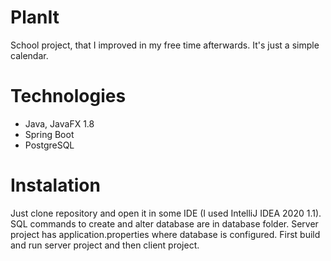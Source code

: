 # PlanIt

School project, that I improved in my free time afterwards. It's just a simple calendar.

# Technologies

- Java, JavaFX 1.8
- Spring Boot
- PostgreSQL

# Instalation

Just clone repository and open it in some IDE (I used IntelliJ IDEA 2020 1.1).
SQL commands to create and alter database are in database folder. Server project
has application.properties where database is configured. First build and run server
project and then client project.
